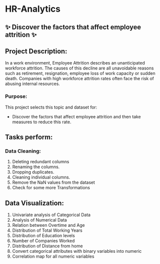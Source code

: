 # HR-Analytics
## ✨ Discover the factors that affect employee attrition ✨

## Project Description:
In a work environment, Employee Attrition describes an unanticipated workforce attrition. The causes of this decline are all unavoidable reasons such as retirement, resignation, employee loss of work capacity or sudden death. Companies with high workforce attrition rates often face the risk of abusing internal resources.

### Purpose:
This project selects this topic and dataset for:

 * Discover the factors that affect employee attrition and then take measures to reduce this rate.
## Tasks perform:
### Data Cleaning:
1. Deleting redundant columns
2. Renaming the columns.
3. Dropping duplicates.
4. Cleaning individual columns.
5. Remove the NaN values from the dataset
6. Check for some more Transformations
 
## Data Visualization:
1. Univariate analysis of Categorical Data
2. Analysis of Numerical Data
3. Relation between Overtime and Age
4. Distribution of Total Working Years
5. Distribution of Education levels
6. Number of Companies Worked
7. Distribution of Distance from home
8. Convert categorical attributes with binary variables into numeric
9. Correlation map for all numeric variables

